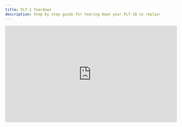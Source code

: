 ```yaml
---
title: PLT-1 Teardown
description: Step by step guide for tearing down your PLT-1B to replace parts, clean it, swap cases, etc.
---
```

<div class="cms-embed"><iframe width="560" height="315" src="https://www.youtube.com/embed/sp0oAYpPdtw?si=5Zavliu3zN7Nq9sI" title="YouTube video player" frameborder="0" allow="accelerometer; autoplay; clipboard-write; encrypted-media; gyroscope; picture-in-picture; web-share" referrerpolicy="strict-origin-when-cross-origin" allowfullscreen=""></iframe></div>
